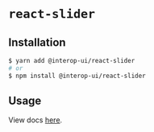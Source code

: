 # `react-slider`

## Installation

```sh
$ yarn add @interop-ui/react-slider
# or
$ npm install @interop-ui/react-slider
```

## Usage

View docs [here](https://radix-ui.com/primitives/docs/components/slider).
